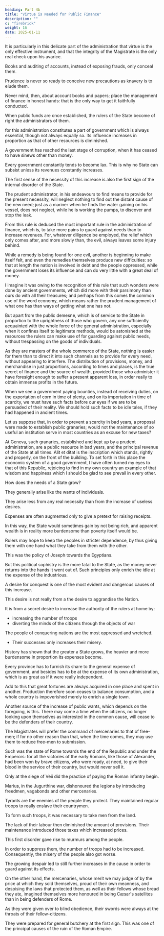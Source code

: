 ```yaml
---
heading: Part 4b
title: "Virtue is Needed for Public Finance"
description: ""
c: "firebrick"
weight: 16
date: 2025-01-11
---
```




It is particularly in this delicate part of the administration that virtue is the only effective instrument, and that the integrity of the Magistrate is the only real check upon his avarice. 

Books and auditing of accounts, instead of exposing frauds, only conceal them.

Prudence is never so ready to conceive new precautions as knavery is to elude them. 

Never mind, then, about account books and papers; place the management of finance in honest hands: that is the only way to get it faithfully conducted.

When public funds are once established, the rulers of the State become of right the administrators of them.

for this administration constitutes a part of government which is always essential, though not always equally so. Its influence increases in proportion as that of other resources is diminished.

A government has reached the last stage of corruption, when it has ceased to have sinews other than money. 

Every government constantly tends to become lax. This is why no State can subsist unless its revenues constantly increases.

The first sense of the necessity of this increase is also the first sign of the internal disorder of the State.

The prudent administrator, in his endeavours to find means to provide for the present necessity, will neglect nothing to find out the distant cause of the new need; just as a mariner when he finds the water gaining on his vessel, does not neglect, while he is working the pumps, to discover and stop the leak.

From this rule is deduced the most important rule in the administration of finance, which is, to take more pains to guard against needs than to increase revenues. For, whatever diligence be employed, the relief which only comes after, and more slowly than, the evil, always leaves some injury behind. 

While a remedy is being found for one evil, another is beginning to make itself felt, and even the remedies themselves produce new difficulties: so that at length the nation is involved in debt and the people oppressed, while the government loses its influence and can do very little with a great deal of money. 

I imagine it was owing to the recognition of this rule that such wonders were done by ancient governments, which did more with their parsimony than ours do with all their treasures; and perhaps from this comes the common use of the word economy, which means rather the prudent management of what one has than ways of getting what one has not.

But apart from the public demesne, which is of service to the State in proportion to the uprightness of those who govern, any one sufficiently acquainted with the whole force of the general administration, especially when it confines itself to legitimate methods, would be astonished at the resources the rulers can make use of for guarding against public needs, without trespassing on the goods of individuals. 

As they are masters of the whole commerce of the State, nothing is easier for them than to direct it into such channels as to provide for every need, without appearing to interfere. The distribution of provisions, money, and merchandise in just proportions, according to times and places, is the true secret of finance and the source of wealth, provided those who administer it have foresight enough to suffer a present apparent loss, in order really to obtain immense profits in the future. 

When we see a government paying bounties, instead of receiving duties, on the exportation of corn in time of plenty, and on its importation in time of scarcity, we must have such facts before our eyes if we are to be persuaded of their reality. We should hold such facts to be idle tales, if they had happened in ancient times.

Let us suppose that, in order to prevent a scarcity in bad years, a proposal were made to establish public granaries; would not the maintenance of so useful an institution serve in most countries as an excuse for new taxes? 

At Geneva, such granaries, established and kept up by a prudent administration, are a public resource in bad years, and the principal revenue of the State at all times. Alit et ditat is the inscription which stands, rightly and properly, on the front of the building. To set forth in this place the economic system of a good government, I have often turned my eyes to that of this Republic, rejoicing to find in my own country an example of that wisdom and happiness which I should be glad to see prevail in every other.

How does the needs of a State grow?

They generally arise like the wants of individuals.

They arise less from any real necessity than from the increase of useless desires.

Expenses are often augmented only to give a pretext for raising receipts.

In this way, the State would sometimes gain by not being rich, and apparent wealth is in reality more burdensome than poverty itself would be. 

Rulers may hope to keep the peoples in stricter dependence, by thus giving them with one hand what they take from them with the other.

This was the policy of Joseph towards the Egyptians.

But this political sophistry is the more fatal to the State, as the money never returns into the hands it went out of. Such principles only enrich the idle at the expense of the industrious.

A desire for conquest is one of the most evident and dangerous causes of this increase. 

This desire is not really from a the desire to aggrandise the Nation.

It is from a secret desire to increase the authority of the rulers at home by:
- increasing the number of troops
- diverting the minds of the citizens through the objects of war

<!-- occasioned often by a different species of ambition from that which, it seems to proclaim, is not always what it appears to be, and has not so much, for its real motive, the apparent  as  -->


The people of conquering nations are the most oppressed and wretched.
- Their successes only increases their misery. 

History has shown that the greater a State grows, the heavier and more burdensome in proportion its expenses become.

Every province has to furnish its share to the general expense of government, and besides has to be at the expense of its own administration, which is as great as if it were really independent. 

Add to this that great fortunes are always acquired in one place and spent in another. Production therefore soon ceases to balance consumption, and a whole country is impoverished merely to enrich a single town.

Another source of the increase of public wants, which depends on the foregoing, is this. There may come a time when the citizens, no longer looking upon themselves as interested in the common cause, will cease to be the defenders of their country.

The Magistrates will prefer the command of mercenaries to that of free-men; if for no other reason than that, when the time comes, they may use them to reduce free-men to submission.

Such was the state of Rome towards the end of the Republic and under the Emperors: for all the victories of the early Romans, like those of Alexander, had been won by brave citizens, who were ready, at need, to give their blood in the service of their country, but would never sell it. 

Only at the siege of Veii did the practice of paying the Roman infantry begin. 

Marius, in the Jugurthine war, dishonoured the legions by introducing freedmen, vagabonds and other mercenaries.

Tyrants are the enemies of the people they protect. They maintained regular troops to really enslave their countrymen. 

To form such troops, it was necessary to take men from the land.

The lack of their labour then diminished the amount of provisions. Their maintenance introduced those taxes which increased prices. 

This first disorder gave rise to murmurs among the people.

In order to suppress them, the number of troops had to be increased. Consequently, the misery of the people also got worse.

The growing despair led to still further increases in the cause in order to guard against its effects. 

On the other hand, the mercenaries, whose merit we may judge of by the price at which they sold themselves, proud of their own meanness, and despising the laws that protected them, as well as their fellows whose bread they ate, imagined themselves more honoured in being Cæsar's satellites than in being defenders of Rome. 


As they were given over to blind obedience, their swords were always at the throats of their fellow-citizens. 

They were prepared for general butchery at the first sign. This was one of the principal causes of the ruin of the Roman Empire.

